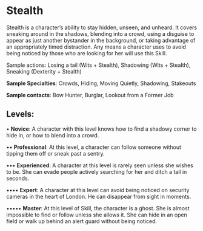 # Stealth
Stealth is a character’s ability to stay hidden, unseen, and
unheard. It covers sneaking around in the shadows, blending
into a crowd, using a disguise to appear as just another bystander in the background, or taking advantage of an appropriately
timed distraction. Any means a character uses to avoid being
noticed by those who are looking for her will use this Skill.

<Long>
Sample actions: Losing a tail (Wits + Stealth), Shadowing
(Wits + Stealth), Sneaking (Dexterity + Stealth)

**Sample Specialties**: Crowds, Hiding, Moving Quietly,
Shadowing, Stakeouts

**Sample contacts**: Bow Hunter, Burglar, Lookout from
a Former Job

## Levels:
• **Novice**: A character with this level knows how to
find a shadowy corner to hide in, or how to blend
into a crowd.

•• **Professional**: At this level, a character can follow
someone without tipping them off or sneak past
a sentry.

••• **Experienced**: A character at this level is rarely seen
unless she wishes to be. She can evade people actively searching for her and ditch a tail in seconds.

•••• **Expert**: A character at this level can avoid being noticed on security cameras in the heart of London.
He can disappear from sight in moments.

••••• **Master**: At this level of Skill, the character is a
ghost. She is almost impossible to find or follow
unless she allows it. She can hide in an open field
or walk up behind an alert guard without being
noticed.
</Long>